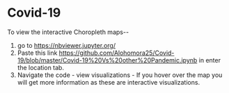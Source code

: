 # Covid-19

To view the interactive Choropleth maps--
1. go to https://nbviewer.jupyter.org/
2. Paste this link https://github.com/Alohomora25/Covid-19/blob/master/Covid-19%20Vs%20other%20Pandemic.ipynb in enter the location tab.
3. Navigate the code - view visualizations - If you hover over the map you will get more information as these are interactive visualizations.
